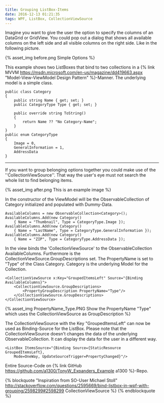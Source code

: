 ```yaml
---
title: Grouping ListBox-Items
date: 2016-12-13 01:21:35
tags: WPF, ListBox, CollectionViewSource
---
```


Imagine you want to give the user the option to specify the columns of an DataGrid or GridView. You could pop out a dialog that shows all available columns on the left side and all visible columns on the right side. Like in the following picture.

{% asset_img before.png Simple Options %}

This example shows two ListBoxes that bind to two collections in a {% link MVVM https://msdn.microsoft.com/en-us/magazine/dd419663.aspx "Model-View-ViewModel Design Pattern" %}-Manner. 
The underlying model is a simple class.

```
public class Category
{
    public string Name { get; set; }
    public CategoryType Type { get; set; }

    public override string ToString()
    {
        return Name ?? "No Category-Name";
    }
}
public enum CategoryType
{
    Image = 0,
    GeneralInformation = 1,
    AddressData
}
```

------------


If you want to group belonging options together you could make use of the ''CollectionViewSource''. That way the user's eye must not search the whole list to find belonging items.


{% asset_img after.png This is an example image %}

In the constructor of the ViewModel will be the ObservableCollection of Category initialized and populated with Dummy-Data.
```
AvailableColumns = new ObservableCollection<Category>();
AvailableColumns.Add(new Category() 
    { Name = "Thumbnail", Type = CategoryType.Image });
AvailableColumns.Add(new Category() 
    { Name = "LastName", Type = CategoryType.GeneralInformation });
AvailableColumns.Add(new Category() 
    { Name = "ZIP", Type = CategoryType.AddressData });
```

In the view binds the 'CollectionViewSource' to the ObservableCollection AvailableColumns. Furthermore is the CollectionViewSource.GroupDescriptions set. The PropertyName is set to "Type" of the Class Category. Category is the underlying Model for the Collection.
```
<CollectionViewSource x:Key="GroupedItemsLeft" Source="{Binding AvailableColumns}">
    <CollectionViewSource.GroupDescriptions>
        <PropertyGroupDescription PropertyName="Type"/>
    </CollectionViewSource.GroupDescriptions>
</CollectionViewSource>
```

{% asset_img PropertyName_Type.PNG Show the PropertyName "Type" which uses the CollectionViewSource as GroupDescription %}


The CollectionViewSource with the Key "GroupedItemsLeft" can now be used as Binding-Source for the ListBox. Please note that the CollectionViewSource doesn't changes the data of the underlying ObservableCollection. It can display the data for the user in a different way.
```
<ListBox ItemsSource="{Binding Source={StaticResource GroupedItemsLeft}, 
    Mode=OneWay, UpdateSourceTrigger=PropertyChanged}"/>
```


Entire Source-Code on {% link GitHub https://github.com/a1300/TonyW_Expanders_Example a1300 %}-Repo.

{% blockquote "Inspiration from SO-User Michael Stoll" http://stackoverflow.com/questions/2595669/bind-listbox-in-wpf-with-grouping/2598299#2598299 CollectionViewSource %}
{% endblockquote %}